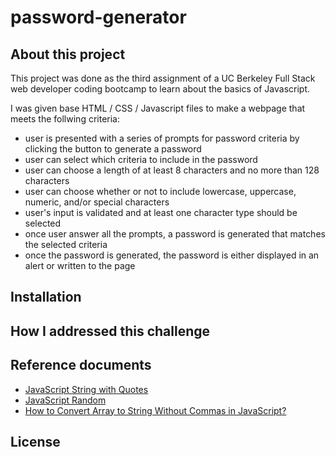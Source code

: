 # password-generator

## About this project

This project was done as the third assignment of a UC Berkeley Full Stack web developer coding bootcamp to learn about the basics of Javascript.

I was given base HTML / CSS / Javascript files to make a webpage that meets the follwing criteria:

- user is presented with a series of prompts for password criteria by clicking the button to generate a password
- user can select which criteria to include in the password
- user can choose a length of at least 8 characters and no more than 128 characters
- user can choose whether or not to include lowercase, uppercase, numeric, and/or special characters
- user's input is validated and at least one character type should be selected
- once user answer all the prompts, a password is generated that matches the selected criteria
- once the password is generated, the password is either displayed in an alert or written to the page

## Installation

## How I addressed this challenge

## Reference documents

- [JavaScript String with Quotes](https://www.geeksforgeeks.org/javascript-string-with-quotes/)
- [JavaScript Random](https://www.w3schools.com/js/js_random.asp)
- [How to Convert Array to String Without Commas in JavaScript?](https://linuxhint.com/convert-array-to-string-without-commas-javascript/)

## License